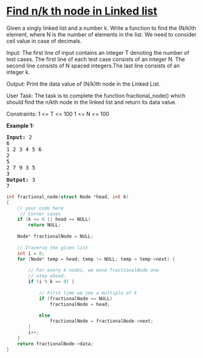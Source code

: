 # [Find n/k th node in Linked list ](https://practice.geeksforgeeks.org/problems/circular-linked-list/1/?category[]=Linked%20List&category[]=Linked%20List&difficulty[]=-2&difficulty[]=-1&page=1&query=category[]Linked%20Listdifficulty[]-2difficulty[]-1page1category[]Linked%20List)
<p>Given a singly linked list and a number k. Write a function to find the (N/k)th element, where N is the number of elements in the list. We need to consider ceil value in case of decimals.

Input:
The first line of input contains an integer T denoting the number of test cases. The first line of each test case consists of an integer N. The second line consists of N spaced integers.The last line consists of an integer k.

Output:
Print the data value of (N/k)th node in the Linked List.

User Task:
The task is to complete the function fractional_node() which should find the n/kth node in the linked list and return its data value.

Constraints: 
1 <= T <= 100
1 <= N <= 100</p>

<div>
<p><strong>Example 1:</strong></p>

<pre><strong>Input: </strong><span id="example-input-1-1">2
6
1 2 3 4 5 6
2
5
2 7 9 3 5
3</span>
<strong>Output: </strong><span id="example-output-1">3
7
</pre>


</div>

```cpp
int fractional_node(struct Node *head, int k)
{
    // your code here
     // Corner cases 
    if (k <= 0 || head == NULL) 
        return NULL; 
  
    Node* fractionalNode = NULL; 
      
    // Traverse the given list  
    int i = 0; 
    for (Node* temp = head; temp != NULL; temp = temp->next) { 
  
        // For every k nodes, we move fractionalNode one 
        // step ahead.  
        if (i % k == 0) { 
  
            // First time we see a multiple of k 
            if (fractionalNode == NULL) 
                fractionalNode = head; 
  
            else
                fractionalNode = fractionalNode->next; 
        } 
        i++; 
    } 
    return fractionalNode->data; 
} 
 
